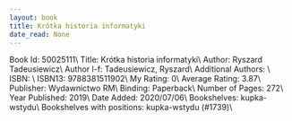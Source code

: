 ```yaml
---
layout: book
title: Krótka historia informatyki
date_read: None
---
```


Book Id: 50025111\ 
Title: Krótka historia informatyki\ 
Author: Ryszard Tadeusiewicz\ 
Author l-f: Tadeusiewicz, Ryszard\ 
Additional Authors: \ 
ISBN: \ 
ISBN13: 9788381511902\ 
My Rating: 0\ 
Average Rating: 3.87\ 
Publisher: Wydawnictwo RM\ 
Binding: Paperback\ 
Number of Pages: 272\ 
Year Published: 2019\ 
Date Added: 2020/07/06\ 
Bookshelves: kupka-wstydu\ 
Bookshelves with positions: kupka-wstydu (#1739)\ 

